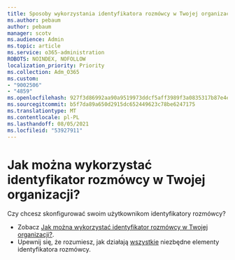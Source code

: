 ```yaml
---
title: Sposoby wykorzystania identyfikatora rozmówcy w Twojej organizacji
ms.author: pebaum
author: pebaum
manager: scotv
ms.audience: Admin
ms.topic: article
ms.service: o365-administration
ROBOTS: NOINDEX, NOFOLLOW
localization_priority: Priority
ms.collection: Adm_O365
ms.custom:
- "9002506"
- "4859"
ms.openlocfilehash: 927f3d86992aa90a9519973ddcf5aff3989f3a0835317b87e4e71af4558d28e6
ms.sourcegitcommit: b5f7da89a650d2915dc652449623c78be6247175
ms.translationtype: MT
ms.contentlocale: pl-PL
ms.lasthandoff: 08/05/2021
ms.locfileid: "53927911"
---
```

# <a name="how-can-caller-id-be-used-in-your-organization"></a>Jak można wykorzystać identyfikator rozmówcy w Twojej organizacji?

Czy chcesz skonfigurować swoim użytkownikom identyfikatory rozmówcy?

- Zobacz [Jak można wykorzystać identyfikator rozmówcy w Twojej organizacji?](https://docs.microsoft.com/microsoftteams/how-can-caller-id-be-used-in-your-organization).
- Upewnij się, że rozumiesz, jak działają [wszystkie](https://docs.microsoft.com/microsoftteams/more-about-calling-line-id-and-calling-party-name) niezbędne elementy identyfikatora rozmówcy.
